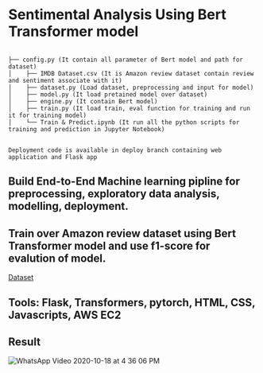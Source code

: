 # Sentimental Analysis Using Bert Transformer model


```

├── config.py (It contain all parameter of Bert model and path for dataset) 
│    ├── IMDB Dataset.csv (It is Amazon review dataset contain review and sentiment associate with it)
│    ├── dataset.py (Load dataset, preprocessing and input for model)
│    ├── model.py (It load pretained model over dataset)
│    ├── engine.py (It contain Bert model)
│    ├── train.py (It load train, eval function for training and run it for training model)
│    └── Train & Predict.ipynb (It run all the python scripts for training and prediction in Jupyter Notebook)


Deployment code is available in deploy branch containing web application and Flask app
```

## Build End-to-End Machine learning pipline for preprocessing, exploratory data analysis, modelling, deployment. 

## Train over Amazon review dataset using Bert Transformer model and use f1-score for evalution of model. 
[Dataset](https://www.kaggle.com/bittlingmayer/amazonreviews)

## Tools: Flask, Transformers, pytorch, HTML, CSS, Javascripts, AWS EC2

## Result 
![WhatsApp Video 2020-10-18 at 4 36 06 PM](https://user-images.githubusercontent.com/58046531/96370690-54b99f00-117c-11eb-8f74-b06007d3ddb1.gif)
